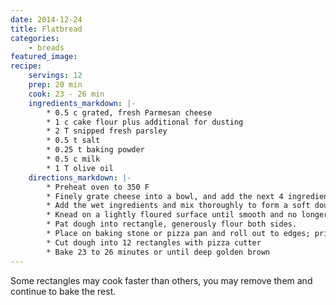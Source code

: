 ```yaml
---
date: 2014-12-24
title: Flatbread
categories:
    - breads
featured_image: 
recipe:
    servings: 12
    prep: 20 min
    cook: 23 - 26 min
    ingredients_markdown: |-
        * 0.5 c grated, fresh Parmesan cheese
        * 1 c cake flour plus additional for dusting
        * 2 T snipped fresh parsley
        * 0.5 t salt
        * 0.25 t baking powder
        * 0.5 c milk
        * 1 T olive oil
    directions_markdown: |-
        * Preheat oven to 350 F
        * Finely grate cheese into a bowl, and add the next 4 ingredients; mix well.
        * Add the wet ingredients and mix thoroughly to form a soft dough.
        * Knead on a lightly floured surface until smooth and no longer sticky; adding additional flour as necessary
        * Pat dough into rectangle, generously flour both sides.
        * Place on baking stone or pizza pan and roll out to edges; prick surface with fork
        * Cut dough into 12 rectangles with pizza cutter
        * Bake 23 to 26 minutes or until deep golden brown
---
```

Some rectangles may cook faster than others, you may remove them and continue to bake the rest.
